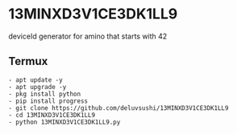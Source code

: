# 13MINXD3V1CE3DK1LL9
deviceId generator for amino that starts with 42

## Termux
```shell
- apt update -y
- apt upgrade -y
- pkg install python
- pip install progress
- git clone https://github.com/deluvsushi/13MINXD3V1CE3DK1LL9
- cd 13MINXD3V1CE3DK1LL9
- python 13MINXD3V1CE3DK1LL9.py
```
